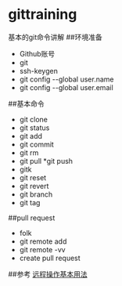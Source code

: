 # gittraining基本的git命令讲解##环境准备* Github账号* git* ssh-keygen* git config --global user.name* git config --global user.email##基本命令* git clone * git status* git add* git commit* git rm* git pull *git push* gitk* git reset* git revert* git branch* git tag##pull request* folk* git remote add* git remote -vv* create pull request##参考[远程操作基本用法](http://www.ruanyifeng.com/blog/2014/06/git_remote.html)